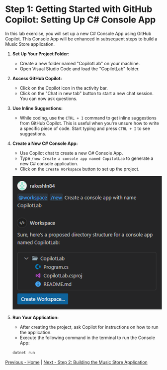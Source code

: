 # Step 1: Getting Started with GitHub Copilot: Setting Up C# Console App

In this lab exercise, you will set up a new C# Console App using GitHub Copilot. This Console App will be enhanced in subsequent steps to build a Music Store application.

1. **Set Up Your Project Folder:**

   - Create a new folder named "CopilotLab" on your machine.
   - Open Visual Studio Code and load the "CopilotLab" folder.

2. **Access GitHub Copilot:**

   - Click on the Copilot icon in the activity bar.
   - Click on the "Chat in new tab" button to start a new chat session. You can now ask questions.

3. **Use Inline Suggestions:**

   - While coding, use the `CTRL + I` command to get inline suggestions from GitHub Copilot. This is useful when you're unsure how to write a specific piece of code. Start typing and press `CTRL + I` to see suggestions.

4. **Create a New C# Console App:**

   - Use Copilot chat to create a new C# Console App.
   - Type `/new Create a console app named CopilotLab` to generate a new C# console application.
   - Click on the `Create Workspace` button to set up the project.

   ![image](./media/374408482-cb467b1d-d997-432d-9359-3fdc4346d7e2.png)

5. **Run Your Application:**

   - After creating the project, ask Copilot for instructions on how to run the application.
   - Execute the following command in the terminal to run the Console App:

   ```bash
   dotnet run
   ```

[Previous - Home](./README.md) | [Next - Step 2: Building the Music Store Application](./02-Step02.md)
